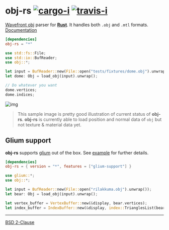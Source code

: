 obj-rs [![cargo-i][]][cargo-a] [![travis-i][]][travis-a]
========

[Wavefront obj][obj] parser for **[Rust][]**. It handles both `.obj` and `.mtl`
formats. [Documentation][docs]

```toml
[dependencies]
obj-rs = "*"
```
```rust
use std::fs::File;
use std::io::BufReader;
use obj::*;

let input = BufReader::new(File::open("tests/fixtures/dome.obj").unwrap());
let dome: Obj = load_obj(input).unwrap();

// Do whatever you want
dome.vertices;
dome.indices;
```

![img][]

> This sample image is pretty good illustration of current status of **obj-rs**.
**obj-rs** is currently able to load position and normal data of `obj` but not
texture & material data yet.

Glium support
--------

**obj-rs** supports [glium][] out of the box. See [example][] for further details.

```toml
[dependencies]
obj-rs = { version = "*", features = ["glium-support"] }
```
```rust
use glium::*;
use obj::*;

let input = BufReader::new(File::open("rilakkuma.obj").unwrap());
let bear: Obj = load_obj(input).unwrap();

let vertex_buffer = VertexBuffer::new(&display, bear.vertices);
let index_buffer = IndexBuffer::new(&display, index::TrianglesList(bear.indices));
```

--------

[BSD 2-Clause](LICENSE.md)

[cargo-i]: https://img.shields.io/badge/cargo-v0.4.7-yellowgreen.svg?style=flat
[cargo-a]: https://crates.io/crates/obj-rs
[travis-i]: https://travis-ci.org/simnalamburt/obj-rs.svg?branch=master
[travis-a]: https://travis-ci.org/simnalamburt/obj-rs
[obj]: https://en.wikipedia.org/wiki/Wavefront_.obj_file
[Rust]: http://rust-lang.org
[docs]: https://simnalamburt.github.io/obj-rs
[img]: http://simnalamburt.github.io/obj-rs/screenshot.png
[glium]: https://github.com/tomaka/glium
[example]: examples/glium.rs
